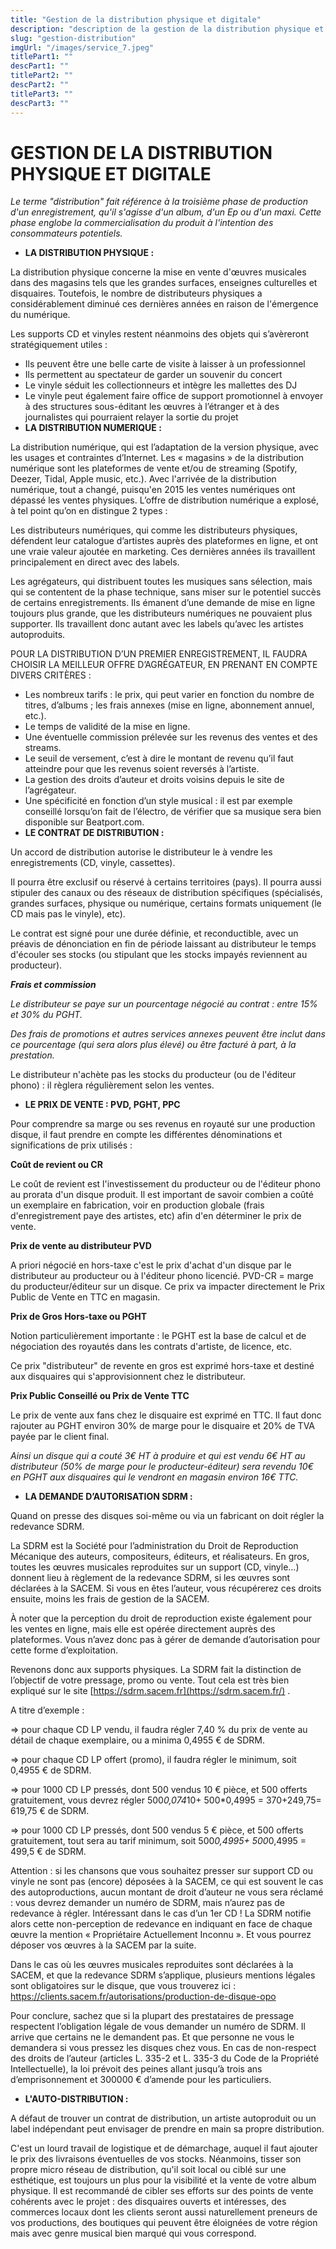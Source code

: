 ```yaml
---
title: "Gestion de la distribution physique et digitale"
description: "description de la gestion de la distribution physique et digitale"
slug: "gestion-distribution"
imgUrl: "/images/service_7.jpeg"
titlePart1: ""
descPart1: ""
titlePart2: ""
descPart2: ""
titlePart3: ""
descPart3: ""
---
```


# GESTION DE LA DISTRIBUTION PHYSIQUE ET DIGITALE

_Le terme "distribution" fait référence à la troisième phase de production d'un enregistrement, qu'il s'agisse d'un album, d'un Ep ou d'un maxi. Cette phase englobe la commercialisation du produit à l'intention des consommateurs potentiels._

- **LA DISTRIBUTION PHYSIQUE :**

La distribution physique concerne la mise en vente d'œuvres musicales dans des magasins tels que les grandes surfaces, enseignes culturelles et disquaires. Toutefois, le nombre de distributeurs physiques a considérablement diminué ces dernières années en raison de l'émergence du numérique.

Les supports CD et vinyles restent néanmoins des objets qui s’avèreront stratégiquement utiles :

- Ils peuvent être une belle carte de visite à laisser à un professionnel
- Ils permettent au spectateur de garder un souvenir du concert
- Le vinyle séduit les collectionneurs et intègre les mallettes des DJ
- Le vinyle peut également faire office de support promotionnel à envoyer à des structures sous-éditant les œuvres à l’étranger et à des journalistes qui pourraient relayer la sortie du projet
- **LA DISTRIBUTION NUMERIQUE :**

La distribution numérique, qui est l’adaptation de la version physique, avec les usages et contraintes d’Internet. Les « magasins » de la distribution numérique sont les plateformes de vente et/ou de streaming (Spotify, Deezer, Tidal, Apple music, etc.). Avec l'arrivée de la distribution numérique, tout a changé, puisqu'en 2015 les ventes numériques ont dépassé les ventes physiques. L’offre de distribution numérique a explosé, à tel point qu’on en distingue 2 types :

Les distributeurs numériques, qui comme les distributeurs physiques, défendent leur catalogue d’artistes auprès des plateformes en ligne, et ont une vraie valeur ajoutée en marketing. Ces dernières années ils travaillent principalement en direct avec des labels.

Les agrégateurs, qui distribuent toutes les musiques sans sélection, mais qui se contentent de la phase technique, sans miser sur le potentiel succès de certains enregistrements. Ils émanent d’une demande de mise en ligne toujours plus grande, que les distributeurs numériques ne pouvaient plus supporter. Ils travaillent donc autant avec les labels qu’avec les artistes autoproduits.

POUR LA DISTRIBUTION D’UN PREMIER ENREGISTREMENT, IL FAUDRA CHOISIR LA MEILLEUR OFFRE D’AGRÉGATEUR, EN PRENANT EN COMPTE DIVERS CRITÈRES :

- Les nombreux tarifs : le prix, qui peut varier en fonction du nombre de titres, d’albums ; les frais annexes (mise en ligne, abonnement annuel, etc.).
- Le temps de validité de la mise en ligne.
- Une éventuelle commission prélevée sur les revenus des ventes et des streams.
- Le seuil de versement, c’est à dire le montant de revenu qu’il faut atteindre pour que les revenus soient reversés à l’artiste.
- La gestion des droits d’auteur et droits voisins depuis le site de l’agrégateur.
- Une spécificité en fonction d’un style musical : il est par exemple conseillé lorsqu’on fait de l’électro, de vérifier que sa musique sera bien disponible sur Beatport.com.
- **LE CONTRAT DE DISTRIBUTION :**

Un accord de distribution autorise le distributeur le à vendre les enregistrements (CD, vinyle, cassettes).

Il pourra être exclusif ou réservé à certains territoires (pays). Il pourra aussi stipuler des canaux ou des réseaux de distribution spécifiques (spécialisés, grandes surfaces, physique ou numérique, certains formats uniquement (le CD mais pas le vinyle), etc).

Le contrat est signé pour une durée définie, et reconductible, avec un préavis de dénonciation en fin de période laissant au distributeur le temps d'écouler ses stocks (ou stipulant que les stocks impayés reviennent au producteur).

**_Frais et commission_**

_Le distributeur se paye sur un pourcentage négocié au contrat : entre 15% et 30% du PGHT._

_Des frais de promotions et autres services annexes peuvent être inclut dans ce pourcentage (qui sera alors plus élevé) ou être facturé à part, à la prestation._

Le distributeur n'achète pas les stocks du producteur (ou de l'éditeur phono) : il règlera régulièrement selon les ventes.

- **LE PRIX DE VENTE : PVD, PGHT, PPC**

Pour comprendre sa marge ou ses revenus en royauté sur une production disque, il faut prendre en compte les différentes dénominations et significations de prix utilisés :

**Coût de revient ou CR**

Le coût de revient est l'investissement du producteur ou de l'éditeur phono au prorata d'un disque produit. Il est important de savoir combien a coûté un exemplaire en fabrication, voir en production globale (frais d'enregistrement paye des artistes, etc) afin d'en déterminer le prix de vente.

**Prix de vente au distributeur PVD**

A priori négocié en hors-taxe c'est le prix d'achat d'un disque par le distributeur au producteur ou à l'éditeur phono licencié. PVD-CR = marge du producteur/éditeur sur un disque. Ce prix va impacter directement le Prix Public de Vente en TTC en magasin.

**Prix de Gros Hors-taxe ou PGHT**

Notion particulièrement importante : le PGHT est la base de calcul et de négociation des royautés dans les contrats d'artiste, de licence, etc.

Ce prix "distributeur" de revente en gros est exprimé hors-taxe et destiné aux disquaires qui s'approvisionnent chez le distributeur.

**Prix Public Conseillé ou Prix de Vente TTC**

Le prix de vente aux fans chez le disquaire est exprimé en TTC. Il faut donc rajouter au PGHT environ 30% de marge pour le disquaire et 20% de TVA payée par le client final.

_Ainsi un disque qui a couté 3€ HT à produire et qui est vendu 6€ HT au distributeur (50% de marge pour le producteur-éditeur) sera revendu 10€ en PGHT aux disquaires qui le vendront en magasin environ 16€ TTC._

- **LA DEMANDE D’AUTORISATION SDRM :**

Quand on presse des disques soi-même ou via un fabricant on doit régler la redevance SDRM.

La SDRM est la Société pour l’administration du Droit de Reproduction Mécanique des auteurs, compositeurs, éditeurs, et réalisateurs. En gros, toutes les œuvres musicales reproduites sur un support (CD, vinyle…) donnent lieu à règlement de la redevance SDRM, si les œuvres sont déclarées à la SACEM. Si vous en êtes l’auteur, vous récupérerez ces droits ensuite, moins les frais de gestion de la SACEM.

À noter que la perception du droit de reproduction existe également pour les ventes en ligne, mais elle est opérée directement auprès des plateformes. Vous n’avez donc pas à gérer de demande d’autorisation pour cette forme d’exploitation.

Revenons donc aux supports physiques. La SDRM fait la distinction de l’objectif de votre pressage, promo ou vente. Tout cela est très bien expliqué sur le site [https://sdrm.sacem.fr](https://sdrm.sacem.fr/) .

A titre d’exemple :

=> pour chaque CD LP vendu, il faudra régler 7,40 % du prix de vente au détail de chaque exemplaire, ou a minima 0,4955 € de SDRM.

=> pour chaque CD LP offert (promo), il faudra régler le minimum, soit 0,4955 € de SDRM.

=> pour 1000 CD LP pressés, dont 500 vendus 10 € pièce, et 500 offerts gratuitement, vous devrez régler 500*0,074*10+ 500\*0,4995 = 370+249,75= 619,75 € de SDRM.

=> pour 1000 CD LP pressés, dont 500 vendus 5 € pièce, et 500 offerts gratuitement, tout sera au tarif minimum, soit 500*0,4995+ 500*0,4995 = 499,5 € de SDRM.

Attention : si les chansons que vous souhaitez presser sur support CD ou vinyle ne sont pas (encore) déposées à la SACEM, ce qui est souvent le cas des autoproductions, aucun montant de droit d’auteur ne vous sera réclamé : vous devrez demander un numéro de SDRM, mais n’aurez pas de redevance à régler. Intéressant dans le cas d’un 1er CD ! La SDRM notifie alors cette non-perception de redevance en indiquant en face de chaque œuvre la mention « Propriétaire Actuellement Inconnu ». Et vous pourrez déposer vos œuvres à la SACEM par la suite.

Dans le cas où les œuvres musicales reproduites sont déclarées à la SACEM, et que la redevance SDRM s’applique, plusieurs mentions légales sont obligatoires sur le disque, que vous trouverez ici : https://clients.sacem.fr/autorisations/production-de-disque-opo

Pour conclure, sachez que si la plupart des prestataires de pressage respectent l’obligation légale de vous demander un numéro de SDRM. Il arrive que certains ne le demandent pas. Et que personne ne vous le demandera si vous pressez les disques chez vous. En cas de non-respect des droits de l’auteur (articles L. 335-2 et L. 335-3 du Code de la Propriété Intellectuelle), la loi prévoit des peines allant jusqu’à trois ans d’emprisonnement et 300000 € d’amende pour les particuliers.

- **L'AUTO-DISTRIBUTION :**

A défaut de trouver un contrat de distribution, un artiste autoproduit ou un label indépendant peut envisager de prendre en main sa propre distribution.

C'est un lourd travail de logistique et de démarchage, auquel il faut ajouter le prix des livraisons éventuelles de vos stocks. Néanmoins, tisser son propre micro réseau de distribution, qu'il soit local ou ciblé sur une esthétique, est toujours un plus pour la visibilité et la vente de votre album physique. Il est recommandé de cibler ses efforts sur des points de vente cohérents avec le projet : des disquaires ouverts et intéresses, des commerces locaux dont les clients seront aussi naturellement preneurs de vos productions, des boutiques qui peuvent être éloignées de votre région mais avec genre musical bien marqué qui vous correspond.
